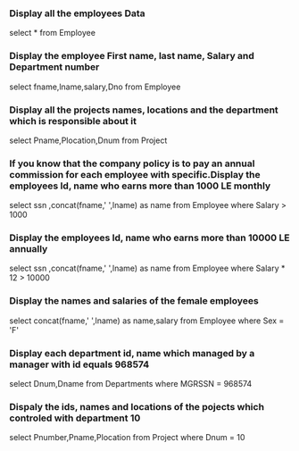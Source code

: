 ### Display all the employees Data

  select * from Employee



### Display the employee First name, last name, Salary and Department number

  select fname,lname,salary,Dno
  from Employee



### Display all the projects names, locations and the department which is responsible about it

  select Pname,Plocation,Dnum
  from Project



### If you know that the company policy is to pay an annual commission for each employee with specific.Display the employees Id, name who earns more than 1000 LE monthly

  select ssn ,concat(fname,' ',lname) as name
  from Employee
  where Salary > 1000



### Display the employees Id, name who earns more than 10000 LE annually

  select ssn ,concat(fname,' ',lname) as name
  from Employee
  where Salary * 12 > 10000



### Display the names and salaries of the female employees 

  select concat(fname,' ',lname) as name,salary
  from Employee
  where Sex = 'F'


### Display each department id, name which managed by a manager with id equals 968574
  
  select Dnum,Dname
  from Departments
  where MGRSSN = 968574



### Dispaly the ids, names and locations of the pojects which controled with department 10

  select Pnumber,Pname,Plocation
  from Project
  where Dnum = 10

